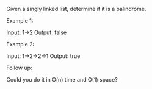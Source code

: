 Given a singly linked list, determine if it is a palindrome.

Example 1:

Input: 1->2
Output: false

Example 2:

Input: 1->2->2->1
Output: true

Follow up:

Could you do it in O(n) time and O(1) space?
